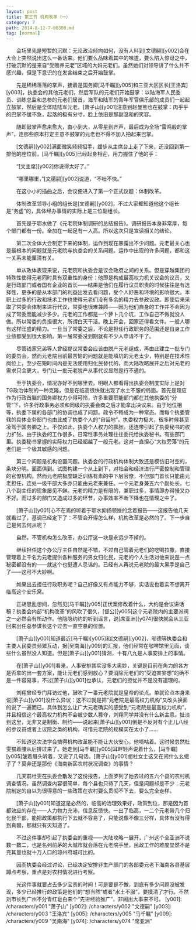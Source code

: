 ```yaml
---
layout: post
title: 第三节 机构改革（一）
category: 7
path: 2014-8-12-7-00300.md
tag: [normal]
---
```


　　会场里先是短暂的沉默：无论政治倾向如何，没有人料到[文德嗣][y002]会在大会上突然说出这么一番话来。他们要么品味着其中的味道，要么陷入惊讶之中，打破沉默的是来自“受赡养元老”区域的大妈元老们。虽然她们对领导讲了什么并不感兴趣，但是下意识的在发言结束之后开始鼓掌。

　　先是稀稀落落的掌声，接着是国务卿[马千瞩][y005]和三亚大区区长[王洛宾][y003]，执委会的其他元老们，然后军队的元老们开始鼓掌：以陆海军人民委员、训练总监和总参的元老们居首，海军和陆军的青年军官俱乐部的成员们一起起立鼓掌，然后是全体陆陆军元老。[萧子山][y001]注意到赵曼熊也在鼓掌：肉乎乎的巴掌不缓不急，起落的极有分寸，脸上依旧是那副温和的笑容。

　　随即鼓掌声愈来愈大，由小到大，从零星到齐声，最后成为全场“雷鸣般的掌声”，连那些原本打定主意不鼓掌的元老也不得不加入拍起来巴掌。

　　[文德嗣][y002]满面微笑频频招手，缓步从主席台上走了下来，还没回到第一排他的座位前，[马千瞩][y005]已经起身相迎，用力握住了他的手：

　　“[文主席][y002]你说得太好了。”

　　“哪里哪里，”[文德嗣][y002]说道，“不吐不快。”

　　在这小小的插曲之后，会议便进入了第一个正式议题：体制改革。

　　体制改革领导小组的组长是[文德嗣][y002]，不过大家都知道他这个组长是“务虚”的，具体经办事情的实际上是三位副组长。

　　首先是于鄂水做了《元老院体制调研的总结报告》。调研报告本身非常厚，每个部门都有一份。全加在一起足有一人高。所以这次只是宣读相关的结论。

　　第二次全体大会制定下来的体制，运作到现在暴露出不少问题。元老最关心也是最根本的问题就是元老院与执委会的关系问题。运作中出现的许多问题，都和这一关系未能厘清有关。

　　单从政体表现来说，元老院和执委会是议会政府之间的关系。但是穿越集团的特殊性使得元老同时具有双重性的身份：他即是构成最高权力机关议会的议员，又是行政部门或者国有企业的首长――结果是他们在履行议员职责的时候往往是有选择性，更多的是从本部门的利益出发去看问题，受个人好恶和环境的影响很大。本职上过多的行政和技术工作也使得元老们没有多余的精力去参政议政。即使后来采取了常委会体制来进行代议，常委也很难兼顾――因为他们自身的工作并不会因为成了常委而能减少多少。元老的工作都是一个萝卜几个坑，工作自己不做就没人做。所以常委的负担很大，所谓白天干活。晚上开会，回家还得看文件。一般人哪有这样旺盛的精力。一旦当了常委之后，不论是担任行政职务的范围还是自身工作业绩都受到很大影响。第一届常委没到期就有不少人申请不干了。

　　尽管钱家兄弟等人曾经提议常委会应该由脱产元老组成，再由此建立一批专门的委员会。然而元老院目前最苦恼的问题就是能填坑的元老太少，特别是在技术性岗位上，至少在短时间内是无法使用归化民替代的，而大陆攻略展开之后对元老的需求只会更大，专门让一批元老脱产从事代议显然是行不通的。

　　至于执委会，情况亦好不到哪里去。明眼人都看得出执委会制度实际上是对TG政治体制的一种克隆。但是在临高很快就出现了水土不服的局面。首先是理应作为行政首脑的国务卿权力小得可怜，许多重要职能部门都在其他执委的“分管”下，许多行政事务必须和同级的执委会商之后才能拿出决议来。由于地位相等，执委下属的各部门的协调也成了问题。政令不畅成为一种常态。而每个执委管辖的具体业务部门也由此成了执委个人的“自留地”。执委权力极大，很多时候甚至凌驾于国务卿之上。不仅如此，执委个人权力的膨胀。还连带引起了执委秘书的权力扩张。由于执委的工作很多，日常性事务处理往往委托给执委秘书。有些部门里。执委秘书掌握的实际权力已经超越了一般元老。这对一直担心“大权旁落”的元老们是一个极其敏感的问题。

　　第三个问题是机构设置问题。执委会的行政机构体制大致还是模仿旧时空的，条块分明。面面俱到。试图构建一个从上到下，对社会和经济进行严密控制和管理的官僚机构。然而元老院极度缺乏训练有素的中下层官僚，不但部门首长只能由元老担任，连处一级干部大多亦只能由元老来兼任。一个元老身兼五六个副处长，七八个副主任的现象屡见不鲜。元老的精力是有限的，兼职过多，事情即办得慢又办不好。而过多的部门又造成过多的环节，办事效率不断下降也在情理之中了。

　　[萧子山][y001]心不在焉的听着于鄂水抑扬顿挫的念着报告――这报告他几天就看过了，基调已经定下了：不管会开得怎么样，机构改革是必然的了。下一步自己是何去何从呢？

　　自然，不管机构怎么改革，办公厅这一块是永远少不掉的。

　　继续担任这个办公厅主任自然是不错，不过自己管着元老们的吃喝拉撒，直接管理着上千名为元老提供各种服务的男女归化民，元老的个人生活对他来说是一点秘密都没有的――就这个也挺遭人忌讳的。已经有人再说元老院的最大黑手是自己了――这可不大妙啊。

　　如果出去担任行政职务呢？自己好像又有点能力不够，实话说也着实不想离开临高这个安乐窝。

　　正胡思乱想间，忽然见[马千瞩][y005]正伏案修改着什么，大约是会议讲话稿？执委会内部“机构改革”的风吹了很久，[督公][y005]这个元老院内的主要派阀之一必然会有所动作。他隐隐约约的听到谣言，说[席亚洲][y074]很快就会从三亚回来出任总参谋长这个过去一直空悬的位置。

　　[萧子山][y001]知道最近[马千瞩][y005]和[文德嗣][y002]、邬德等执委会和主要人民委员频繁互动，据[吴南海][y009]的汇报，他们经常在咖啡馆里见面，谈些什么虽然没人知道。但是[萧子山][y001]猜测，十有八九是人事安排上的事情。

　　在[萧子山][y001]看来，人事安排其实没多大奥妙，关键是目前在角力的各方是否拿的出一套方案，能让元老们感到放心？要消除元老们的“受迫害妄想”的确不是一件容易事，不过[萧子山][y001]也承认，元老们的担忧并不是没有道理的。

　　刘翔曾经专门拜访过他，鼓吹了一番元老院就是皇帝的论点。单就论点本身来说[萧子山][y001]没什么异议：这不过就是把“元老院是最高权力机构”又改头换面的说了一遍而已。具体到怎么让广大元老确实的感受到“元老院是最高权力机构”，并且相信这个最高权力机构不会被少数人篡夺，刘翔同学并没有什么新主意。扯淡到这里，无非又是制衡、制约――说起来[萧子山][y001]倒是不反对有个正儿八经的参议员或者上议院之类的机构，可惜元老院的规模实在太小了……

　　不知道这次法学会搞得机构改革能不能让大伙安心。他嘀咕着。这时候忽然杜雯猫着腰从后排过来了。她走到[马千瞩][y005]耳畔轻声说着什么，[马千瞩][y005]皱着眉头听着，又说了几句话。[萧子山][y001]想杜女士这又在闹什么幺蛾子了？莫非还是那份《海南新区农村状况调查》的事情？

　　几天前杜雯在执委会散发了这份报告，上面罗列了她去过的五六个县的农村机调查情况，虽然调查内容很简单，每个县也只待了几天，但是问题却是不少：元老院制定的自以为很得意的一些政策在农村要么贯彻不下去，要么完全走样。

　　[萧子山][y001]知道这是必然的，临高的治理效果好，政策到位，那是因为首都效应的存在――人力物力充沛，信息反馈快。一出了临高，一二个元老带几个归化民干部，能把政策都执行下去就不容易了，只能说像不像三分样，具体有没有得到真髓，那就只有天知道了。

　　不过这件事却引起了执委会的重视――大陆攻略一展开，广州这个全亚洲不说数一数二，也是名列前茅的大城市就会落在元老院手里，民政工作的难度显然不是充其量也就十万人口的琼州府城可比的。

　　因而执委会经过讨论，已经决定安排非生产部门的各部委元老下海南各县基层蹲点考察，重点是对农村情况进行考察。

　　光这件事就要占去多少宝贵的时间！可是要是不做，到底有多少问题没被发现，多少已经推行的政策是他们的“想当然”或者“水土不服”，要摸清了才行。不然刘市长到广州不分青红皂白来个“先进经验推广”，非闹出大事来不可。
[y001]: /characters/y001 "萧子山"
[y002]: /characters/y002 "文德嗣"
[y003]: /characters/y003 "王洛宾"
[y005]: /characters/y005 "马千瞩"
[y009]: /characters/y009 "吴南海"
[y074]: /characters/y074 "席亚洲"
